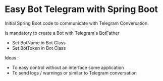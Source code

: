 # Easy Bot Telegram with Spring Boot

Initial Spring Boot code to communicate with Telegram Conversation.

Is mandatory to create a Bot with Telegram's BotFather

- Set BotName in Bot Class
- Set BotToken in Bot Class

Ideas : 

- To easy control without an interface some application
- To send logs / warnings or similar to Telegram conversation


